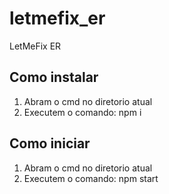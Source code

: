 # letmefix_er
LetMeFix ER


## Como instalar
1) Abram o cmd no diretorio atual
2) Executem o comando: npm i
## Como iniciar
1) Abram o cmd no diretorio atual
2) Executem o comando: npm start
